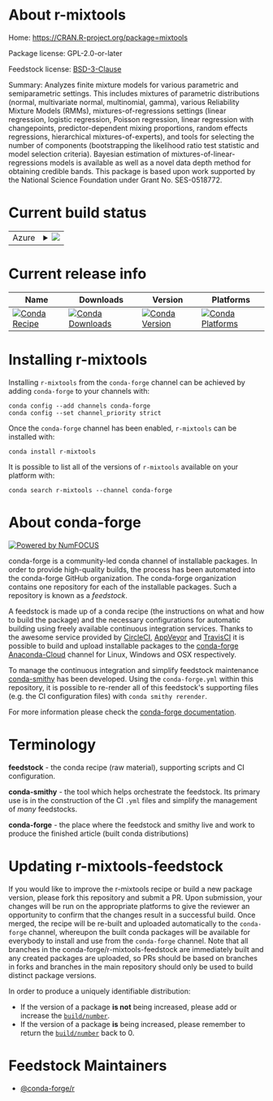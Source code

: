 About r-mixtools
================

Home: https://CRAN.R-project.org/package=mixtools

Package license: GPL-2.0-or-later

Feedstock license: [BSD-3-Clause](https://github.com/conda-forge/r-mixtools-feedstock/blob/master/LICENSE.txt)

Summary: Analyzes finite mixture models for various parametric and semiparametric settings.  This includes mixtures of parametric distributions (normal, multivariate normal, multinomial, gamma), various Reliability Mixture Models (RMMs), mixtures-of-regressions settings (linear regression, logistic regression, Poisson regression, linear regression with changepoints, predictor-dependent mixing proportions, random effects regressions, hierarchical mixtures-of-experts), and tools for selecting the number of components (bootstrapping the likelihood ratio test statistic and model selection criteria).  Bayesian estimation of mixtures-of-linear-regressions models is available as well as a novel data depth method for obtaining credible bands.  This package is based upon work supported by the National Science Foundation under Grant No. SES-0518772.

Current build status
====================


<table>
    
  <tr>
    <td>Azure</td>
    <td>
      <details>
        <summary>
          <a href="https://dev.azure.com/conda-forge/feedstock-builds/_build/latest?definitionId=1364&branchName=master">
            <img src="https://dev.azure.com/conda-forge/feedstock-builds/_apis/build/status/r-mixtools-feedstock?branchName=master">
          </a>
        </summary>
        <table>
          <thead><tr><th>Variant</th><th>Status</th></tr></thead>
          <tbody><tr>
              <td>linux_64_r_base4.0</td>
              <td>
                <a href="https://dev.azure.com/conda-forge/feedstock-builds/_build/latest?definitionId=1364&branchName=master">
                  <img src="https://dev.azure.com/conda-forge/feedstock-builds/_apis/build/status/r-mixtools-feedstock?branchName=master&jobName=linux&configuration=linux_64_r_base4.0" alt="variant">
                </a>
              </td>
            </tr><tr>
              <td>linux_64_r_base4.1</td>
              <td>
                <a href="https://dev.azure.com/conda-forge/feedstock-builds/_build/latest?definitionId=1364&branchName=master">
                  <img src="https://dev.azure.com/conda-forge/feedstock-builds/_apis/build/status/r-mixtools-feedstock?branchName=master&jobName=linux&configuration=linux_64_r_base4.1" alt="variant">
                </a>
              </td>
            </tr><tr>
              <td>osx_64_r_base4.0</td>
              <td>
                <a href="https://dev.azure.com/conda-forge/feedstock-builds/_build/latest?definitionId=1364&branchName=master">
                  <img src="https://dev.azure.com/conda-forge/feedstock-builds/_apis/build/status/r-mixtools-feedstock?branchName=master&jobName=osx&configuration=osx_64_r_base4.0" alt="variant">
                </a>
              </td>
            </tr><tr>
              <td>osx_64_r_base4.1</td>
              <td>
                <a href="https://dev.azure.com/conda-forge/feedstock-builds/_build/latest?definitionId=1364&branchName=master">
                  <img src="https://dev.azure.com/conda-forge/feedstock-builds/_apis/build/status/r-mixtools-feedstock?branchName=master&jobName=osx&configuration=osx_64_r_base4.1" alt="variant">
                </a>
              </td>
            </tr><tr>
              <td>win_64_r_base4.0</td>
              <td>
                <a href="https://dev.azure.com/conda-forge/feedstock-builds/_build/latest?definitionId=1364&branchName=master">
                  <img src="https://dev.azure.com/conda-forge/feedstock-builds/_apis/build/status/r-mixtools-feedstock?branchName=master&jobName=win&configuration=win_64_r_base4.0" alt="variant">
                </a>
              </td>
            </tr><tr>
              <td>win_64_r_base4.1</td>
              <td>
                <a href="https://dev.azure.com/conda-forge/feedstock-builds/_build/latest?definitionId=1364&branchName=master">
                  <img src="https://dev.azure.com/conda-forge/feedstock-builds/_apis/build/status/r-mixtools-feedstock?branchName=master&jobName=win&configuration=win_64_r_base4.1" alt="variant">
                </a>
              </td>
            </tr>
          </tbody>
        </table>
      </details>
    </td>
  </tr>
</table>

Current release info
====================

| Name | Downloads | Version | Platforms |
| --- | --- | --- | --- |
| [![Conda Recipe](https://img.shields.io/badge/recipe-r--mixtools-green.svg)](https://anaconda.org/conda-forge/r-mixtools) | [![Conda Downloads](https://img.shields.io/conda/dn/conda-forge/r-mixtools.svg)](https://anaconda.org/conda-forge/r-mixtools) | [![Conda Version](https://img.shields.io/conda/vn/conda-forge/r-mixtools.svg)](https://anaconda.org/conda-forge/r-mixtools) | [![Conda Platforms](https://img.shields.io/conda/pn/conda-forge/r-mixtools.svg)](https://anaconda.org/conda-forge/r-mixtools) |

Installing r-mixtools
=====================

Installing `r-mixtools` from the `conda-forge` channel can be achieved by adding `conda-forge` to your channels with:

```
conda config --add channels conda-forge
conda config --set channel_priority strict
```

Once the `conda-forge` channel has been enabled, `r-mixtools` can be installed with:

```
conda install r-mixtools
```

It is possible to list all of the versions of `r-mixtools` available on your platform with:

```
conda search r-mixtools --channel conda-forge
```


About conda-forge
=================

[![Powered by NumFOCUS](https://img.shields.io/badge/powered%20by-NumFOCUS-orange.svg?style=flat&colorA=E1523D&colorB=007D8A)](http://numfocus.org)

conda-forge is a community-led conda channel of installable packages.
In order to provide high-quality builds, the process has been automated into the
conda-forge GitHub organization. The conda-forge organization contains one repository
for each of the installable packages. Such a repository is known as a *feedstock*.

A feedstock is made up of a conda recipe (the instructions on what and how to build
the package) and the necessary configurations for automatic building using freely
available continuous integration services. Thanks to the awesome service provided by
[CircleCI](https://circleci.com/), [AppVeyor](https://www.appveyor.com/)
and [TravisCI](https://travis-ci.com/) it is possible to build and upload installable
packages to the [conda-forge](https://anaconda.org/conda-forge)
[Anaconda-Cloud](https://anaconda.org/) channel for Linux, Windows and OSX respectively.

To manage the continuous integration and simplify feedstock maintenance
[conda-smithy](https://github.com/conda-forge/conda-smithy) has been developed.
Using the ``conda-forge.yml`` within this repository, it is possible to re-render all of
this feedstock's supporting files (e.g. the CI configuration files) with ``conda smithy rerender``.

For more information please check the [conda-forge documentation](https://conda-forge.org/docs/).

Terminology
===========

**feedstock** - the conda recipe (raw material), supporting scripts and CI configuration.

**conda-smithy** - the tool which helps orchestrate the feedstock.
                   Its primary use is in the construction of the CI ``.yml`` files
                   and simplify the management of *many* feedstocks.

**conda-forge** - the place where the feedstock and smithy live and work to
                  produce the finished article (built conda distributions)


Updating r-mixtools-feedstock
=============================

If you would like to improve the r-mixtools recipe or build a new
package version, please fork this repository and submit a PR. Upon submission,
your changes will be run on the appropriate platforms to give the reviewer an
opportunity to confirm that the changes result in a successful build. Once
merged, the recipe will be re-built and uploaded automatically to the
`conda-forge` channel, whereupon the built conda packages will be available for
everybody to install and use from the `conda-forge` channel.
Note that all branches in the conda-forge/r-mixtools-feedstock are
immediately built and any created packages are uploaded, so PRs should be based
on branches in forks and branches in the main repository should only be used to
build distinct package versions.

In order to produce a uniquely identifiable distribution:
 * If the version of a package **is not** being increased, please add or increase
   the [``build/number``](https://docs.conda.io/projects/conda-build/en/latest/resources/define-metadata.html#build-number-and-string).
 * If the version of a package **is** being increased, please remember to return
   the [``build/number``](https://docs.conda.io/projects/conda-build/en/latest/resources/define-metadata.html#build-number-and-string)
   back to 0.

Feedstock Maintainers
=====================

* [@conda-forge/r](https://github.com/conda-forge/r/)

